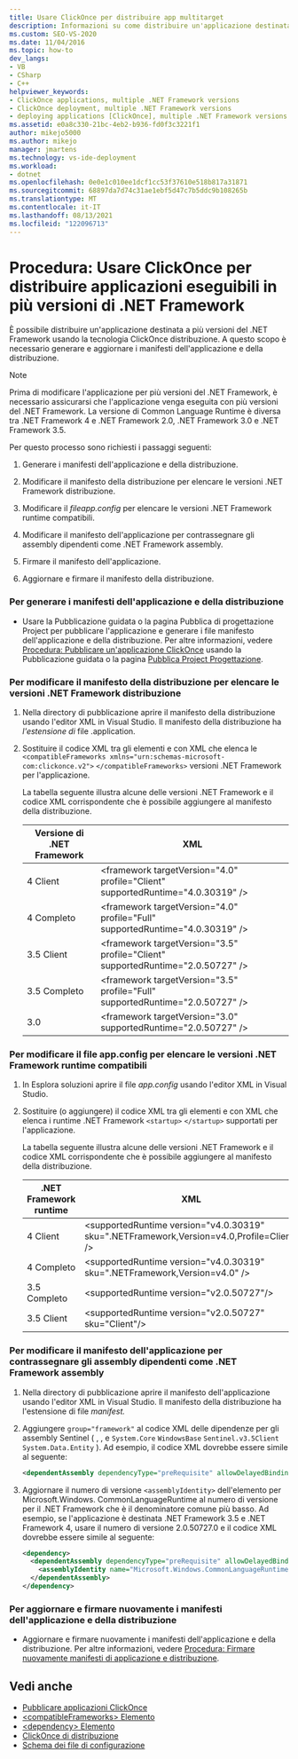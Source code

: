 ```yaml
---
title: Usare ClickOnce per distribuire app multitarget
description: Informazioni su come distribuire un'applicazione destinata a più versioni del .NET Framework usando la tecnologia ClickOnce distribuzione.
ms.custom: SEO-VS-2020
ms.date: 11/04/2016
ms.topic: how-to
dev_langs:
- VB
- CSharp
- C++
helpviewer_keywords:
- ClickOnce applications, multiple .NET Framework versions
- ClickOnce deployment, multiple .NET Framework versions
- deploying applications [ClickOnce], multiple .NET Framework versions
ms.assetid: e0a8c330-21bc-4eb2-b936-fd0f3c3221f1
author: mikejo5000
ms.author: mikejo
manager: jmartens
ms.technology: vs-ide-deployment
ms.workload:
- dotnet
ms.openlocfilehash: 0e0e1c010ee1dcf1cc53f37610e518b817a31871
ms.sourcegitcommit: 68897da7d74c31ae1ebf5d47c7b5ddc9b108265b
ms.translationtype: MT
ms.contentlocale: it-IT
ms.lasthandoff: 08/13/2021
ms.locfileid: "122096713"
---
```

# <a name="how-to-use-clickonce-to-deploy-applications-that-can-run-on-multiple-versions-of-the-net-framework"></a>Procedura: Usare ClickOnce per distribuire applicazioni eseguibili in più versioni di .NET Framework
È possibile distribuire un'applicazione destinata a più versioni del .NET Framework usando la tecnologia ClickOnce distribuzione. A questo scopo è necessario generare e aggiornare i manifesti dell'applicazione e della distribuzione.

> [!NOTE]
> Prima di modificare l'applicazione per più versioni del .NET Framework, è necessario assicurarsi che l'applicazione venga eseguita con più versioni del .NET Framework. La versione di Common Language Runtime è diversa tra .NET Framework 4 e .NET Framework 2.0, .NET Framework 3.0 e .NET Framework 3.5.

 Per questo processo sono richiesti i passaggi seguenti:

1. Generare i manifesti dell'applicazione e della distribuzione.

2. Modificare il manifesto della distribuzione per elencare le versioni .NET Framework distribuzione.

3. Modificare il *fileapp.config* per elencare le versioni .NET Framework runtime compatibili.

4. Modificare il manifesto dell'applicazione per contrassegnare gli assembly dipendenti come .NET Framework assembly.

5. Firmare il manifesto dell'applicazione.

6. Aggiornare e firmare il manifesto della distribuzione.

### <a name="to-generate-the-application-and-deployment-manifests"></a>Per generare i manifesti dell'applicazione e della distribuzione

- Usare la Pubblicazione guidata o la pagina Pubblica di progettazione Project per pubblicare l'applicazione e generare i file manifesto dell'applicazione e della distribuzione. Per altre informazioni, vedere [Procedura: Pubblicare un'applicazione ClickOnce](../deployment/how-to-publish-a-clickonce-application-using-the-publish-wizard.md) usando la Pubblicazione guidata o la pagina [Pubblica Project Progettazione](../ide/reference/publish-page-project-designer.md).

### <a name="to-change-the-deployment-manifest-to-list-the-multiple-net-framework-versions"></a>Per modificare il manifesto della distribuzione per elencare le versioni .NET Framework distribuzione

1. Nella directory di pubblicazione aprire il manifesto della distribuzione usando l'editor XML in Visual Studio. Il manifesto della distribuzione ha *l'estensione di* file .application.

2. Sostituire il codice XML tra gli elementi e con XML che elenca le `<compatibleFrameworks xmlns="urn:schemas-microsoft-com:clickonce.v2">` `</compatibleFrameworks>` versioni .NET Framework per l'applicazione.

     La tabella seguente illustra alcune delle versioni .NET Framework e il codice XML corrispondente che è possibile aggiungere al manifesto della distribuzione.

    |Versione di .NET Framework|XML|
    |----------------------------|---------|
    |4 Client|\<framework targetVersion="4.0" profile="Client" supportedRuntime="4.0.30319" />|
    |4 Completo|\<framework targetVersion="4.0" profile="Full" supportedRuntime="4.0.30319" />|
    |3.5 Client|\<framework targetVersion="3.5" profile="Client" supportedRuntime="2.0.50727" />|
    |3.5 Completo|\<framework targetVersion="3.5" profile="Full" supportedRuntime="2.0.50727" />|
    |3.0|\<framework targetVersion="3.0" supportedRuntime="2.0.50727" />|

### <a name="to-change-the-appconfig-file-to-list-the-compatible-net-framework-runtime-versions"></a>Per modificare il file app.config per elencare le versioni .NET Framework runtime compatibili

1. In Esplora soluzioni aprire il file *app.config* usando l'editor XML in Visual Studio.

2. Sostituire (o aggiungere) il codice XML tra gli elementi e con XML che elenca i runtime .NET Framework `<startup>` `</startup>` supportati per l'applicazione.

     La tabella seguente illustra alcune delle versioni .NET Framework e il codice XML corrispondente che è possibile aggiungere al manifesto della distribuzione.

    |.NET Framework runtime|XML|
    |------------------------------------|---------|
    |4 Client|\<supportedRuntime version="v4.0.30319" sku=".NETFramework,Version=v4.0,Profile=Client" />|
    |4 Completo|\<supportedRuntime version="v4.0.30319" sku=".NETFramework,Version=v4.0" />|
    |3.5 Completo|\<supportedRuntime version="v2.0.50727"/>|
    |3.5 Client|\<supportedRuntime version="v2.0.50727" sku="Client"/>|

### <a name="to-change-the-application-manifest-to-mark-dependent-assemblies-as-net-framework-assemblies"></a>Per modificare il manifesto dell'applicazione per contrassegnare gli assembly dipendenti come .NET Framework assembly

1. Nella directory di pubblicazione aprire il manifesto dell'applicazione usando l'editor XML in Visual Studio. Il manifesto della distribuzione ha l'estensione di file *manifest.*

2. Aggiungere `group="framework"` al codice XML delle dipendenze per gli assembly Sentinel ( , , e `System.Core` `WindowsBase` `Sentinel.v3.5Client` `System.Data.Entity` ). Ad esempio, il codice XML dovrebbe essere simile al seguente:

   ```xml
   <dependentAssembly dependencyType="preRequisite" allowDelayedBinding="true" group="framework">
   ```

3. Aggiornare il numero di versione `<assemblyIdentity>` dell'elemento per Microsoft.Windows. CommonLanguageRuntime al numero di versione per il .NET Framework che è il denominatore comune più basso. Ad esempio, se l'applicazione è destinata .NET Framework 3.5 e .NET Framework 4, usare il numero di versione 2.0.50727.0 e il codice XML dovrebbe essere simile al seguente:

   ```xml
   <dependency>
     <dependentAssembly dependencyType="preRequisite" allowDelayedBinding="true">
       <assemblyIdentity name="Microsoft.Windows.CommonLanguageRuntime" version="2.0.50727.0" />
     </dependentAssembly>
   </dependency>
   ```

### <a name="to-update-and-re-sign-the-application-and-deployment-manifests"></a>Per aggiornare e firmare nuovamente i manifesti dell'applicazione e della distribuzione

- Aggiornare e firmare nuovamente i manifesti dell'applicazione e della distribuzione. Per altre informazioni, vedere [Procedura: Firmare nuovamente manifesti di applicazione e distribuzione](../deployment/how-to-re-sign-application-and-deployment-manifests.md).

## <a name="see-also"></a>Vedi anche
- [Pubblicare applicazioni ClickOnce](../deployment/publishing-clickonce-applications.md)
- [\<compatibleFrameworks> Elemento](../deployment/compatibleframeworks-element-clickonce-deployment.md)
- [\<dependency> Elemento](../deployment/dependency-element-clickonce-application.md)
- [ClickOnce di distribuzione](../deployment/clickonce-deployment-manifest.md)
- [Schema dei file di configurazione](/dotnet/framework/configure-apps/file-schema/index)
